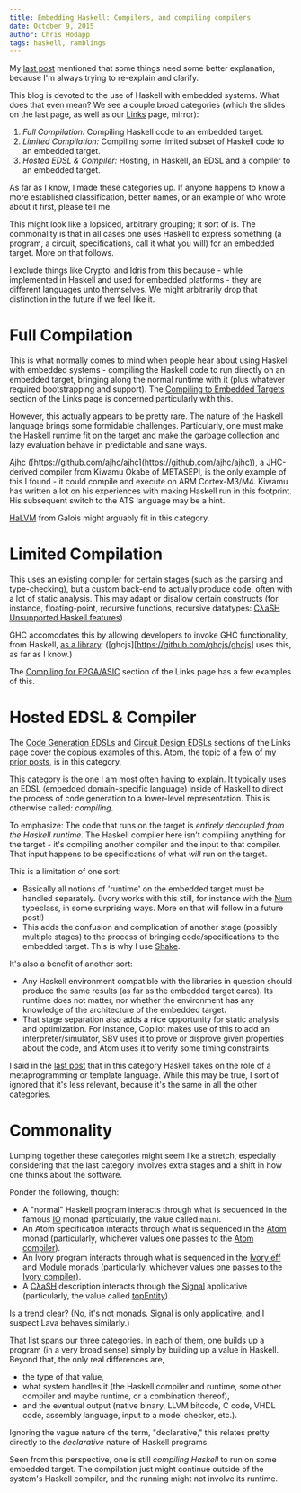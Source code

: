 ```yaml
---
title: Embedding Haskell: Compilers, and compiling compilers
date: October 9, 2015
author: Chris Hodapp
tags: haskell, ramblings
---
```


My [last post][] mentioned that some things need some better
explanation, because I'm always trying to re-explain and clarify.

This blog is devoted to the use of Haskell with embedded systems.
What does that even mean? We see a couple broad categories (which the
slides on the last page, as well as our [Links][links] page, mirror):

1. *Full Compilation:* Compiling Haskell code to an embedded target.
2. *Limited Compilation:* Compiling some limited subset of Haskell
   code to an embedded target.
3. *Hosted EDSL & Compiler:* Hosting, in Haskell, an EDSL and a
   compiler to an embedded target.

As far as I know, I made these categories up.  If anyone happens to
know a more established classification, better names, or an example of
who wrote about it first, please tell me.

This might look like a lopsided, arbitrary grouping; it sort of is.
The commonality is that in all cases one uses Haskell to express
something (a program, a circuit, specifications, call it what you
will) for an embedded target.  More on that follows.

I exclude things like Cryptol and Idris from this because - while
implemented in Haskell and used for embedded platforms - they are
different languages unto themselves.  We might arbitrarily drop that
distinction in the future if we feel like it.

# Full Compilation

This is what normally comes to mind when people hear about using
Haskell with embedded systems - compiling the Haskell code to run
directly on an embedded target, bringing along the normal runtime with
it (plus whatever required bootstrapping and support).  The
[Compiling to Embedded Targets][links-full-compile] section of the
Links page is concerned particularly with this.

However, this actually appears to be pretty rare.  The nature of the
Haskell language brings some formidable challenges.  Particularly, one
must make the Haskell runtime fit on the target and make the garbage
collection and lazy evaluation behave in predictable and sane ways.

Ajhc ([https://github.com/ajhc/ajhc](https://github.com/ajhc/ajhc)), a
JHC-derived compiler from Kiwamu Okabe of METASEPI, is the only
example of this I found - it could compile and execute on ARM
Cortex-M3/M4.  Kiwamu has written a lot on his experiences with making
Haskell run in this footprint.  His subsequent switch to the ATS
language may be a hint.

[HaLVM][] from Galois might arguably fit in this category.

# Limited Compilation

This uses an existing compiler for certain stages (such as the parsing
and type-checking), but a custom back-end to actually produce code,
often with a lot of static analysis. This may adapt or disallow
certain constructs (for instance, floating-point, recursive functions,
recursive datatypes:
[CλaSH Unsupported Haskell features][clash-unsupported]).

GHC accomodates this by allowing developers to invoke GHC
functionality, from Haskell, [as a library][ghc-library].
([ghcjs][https://github.com/ghcjs/ghcjs] uses this, as far as I know.)

The [Compiling for FPGA/ASIC][links-fpga] section of the Links page has
a few examples of this.

# Hosted EDSL & Compiler

The [Code Generation EDSLs][links-codegen] and
[Circuit Design EDSLs][links-circuit] sections of the Links page cover
the copious examples of this.  Atom, the topic of a few of my
[prior posts][atom-last-post], is in this category.

This category is the one I am most often having to explain.  It
typically uses an EDSL (embedded domain-specific language) inside of
Haskell to direct the process of code generation to a lower-level
representation.  This is otherwise called: *compiling*.

To emphasize: The code that runs on the target is *entirely decoupled
from the Haskell runtime*.  The Haskell compiler here isn't compiling
anything for the target - it's compiling another compiler and the
input to that compiler.  That input happens to be specifications of
what *will* run on the target.

This is a limitation of one sort:

- Basically all notions of 'runtime' on the embedded target must be
  handled separately.  (Ivory works with this still, for instance with
  the [Num][] typeclass, in some surprising ways.  More on that will
  follow in a future post!)
- This adds the confusion and complication of another stage (possibly
  multiple stages) to the process of bringing code/specifications to
  the embedded target.  This is why I use
  [Shake](http://shakebuild.com/).

It's also a benefit of another sort:

- Any Haskell environment compatible with the libraries in question
  should produce the same results (as far as the embedded target
  cares).  Its runtime does not matter, nor whether the environment
  has any knowledge of the architecture of the embedded target.
- That stage separation also adds a nice opportunity for static
  analysis and optimization.  For instance, Copilot makes use of this
  to add an interpreter/simulator, SBV uses it to prove or disprove
  given properties about the code, and Atom uses it to verify some
  timing constraints.

I said in the [last post][] that in this category Haskell takes on the
role of a metaprogramming or template language.  While this may be
true, I sort of ignored that it's less relevant, because it's the same
in all the other categories.

# Commonality

Lumping together these categories might seem like a stretch,
especially considering that the last category involves extra stages
and a shift in how one thinks about the software.

Ponder the following, though:

- A "normal" Haskell program interacts through what is sequenced in
  the famous [IO][io-monad] monad (particularly, the value called
  `main`).
- An Atom specification interacts through what is sequenced in the
  [Atom][] monad (particularly, whichever values one passes to the
  [Atom compiler][]).
- An Ivory program interacts through what is sequenced in the
  [Ivory eff][] and [Module][ivory-module] monads (particularly,
  whichever values one passes to the
  [Ivory compiler][ivory-compiler]).
- A [CλaSH](http://www.clash-lang.org/) description interacts
  through the [Signal][clash-signal] applicative (particularly, the
  value called [topEntity][clash-topentity]).

Is a trend clear?  (No, it's not monads.  [Signal][clash-signal] is
only applicative, and I suspect Lava behaves similarly.)

That list spans our three categories.  In each of them, one builds up
a program (in a very broad sense) simply by building up a value in
Haskell.  Beyond that, the only real differences are,

- the type of that value,
- what system handles it (the Haskell compiler and runtime, some
  other compiler and maybe runtime, or a combination thereof),
- and the eventual output (native binary, LLVM bitcode, C code, VHDL
  code, assembly language, input to a model checker, etc.).

Ignoring the vague nature of the term, "declarative," this relates
pretty directly to the *declarative* nature of Haskell programs.

Seen from this perspective, one is still *compiling Haskell* to run on
some embedded target.  The compilation just might continue outside of
the system's Haskell compiler, and the running might not involve its
runtime.

[atom compiler]: https://hackage.haskell.org/package/atom-1.0.13/docs/Language-Atom.html#g:2
[atom-last-post]: ../posts/2015-02-17-atom-examples.lhs
[atom]: https://hackage.haskell.org/package/atom-1.0.13/docs/Language-Atom.html#t:Atom
[clash-signal]: https://hackage.haskell.org/package/clash-prelude-0.10/docs/CLaSH-Signal.html#t:Signal
[clash-topentity]: https://hackage.haskell.org/package/clash-prelude-0.10/docs/CLaSH-Annotations-TopEntity.html
[clash-unsupported]: http://hackage.haskell.org/package/clash-prelude-0.10/docs/CLaSH-Tutorial.html#unsupported
[ghc-library]: https://wiki.haskell.org/GHC/As_a_library
[halvm]: https://github.com/galoisinc/halvm
[io-monad]: https://hackage.haskell.org/package/base/docs/System-IO.html
[ivory eff]: https://hackage.haskell.org/package/ivory-0.1.0.0/docs/Ivory-Language.html#t:Ivory
[ivory-compiler]: https://hackage.haskell.org/package/ivory-backend-c-0.1.0.1/docs/Ivory-Compile-C.html
[ivory-module]: https://hackage.haskell.org/package/ivory-0.1.0.0/docs/Ivory-Language.html#t:Module
[last post]: ../posts/2015-06-09-atom-cincyfp-slides.html
[links-circuit]: ../pages/links.html#circuit-design-edsls
[links-codegen]: ../pages/links.html#code-generation-edsls
[links-fpga]: ../pages/links.html#compiling-for-fpgaasic
[links-full-compile]: ../pages/links.html#compiling-to-embedded-targets
[links]: ../pages/links.html
[num]: https://hackage.haskell.org/package/base/docs/Prelude.html#t:Num
